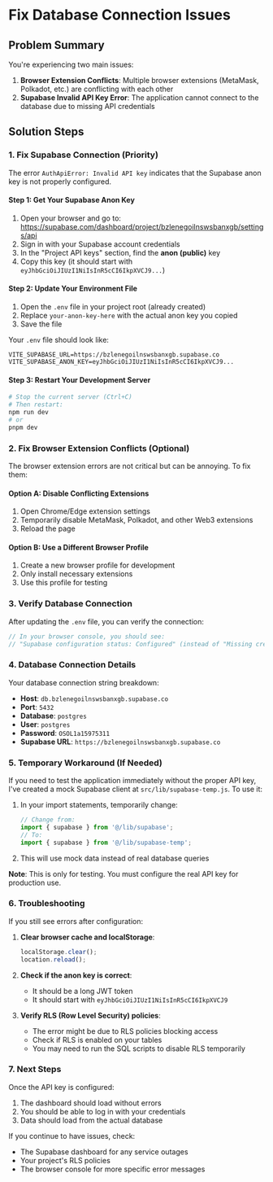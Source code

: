 # Fix Database Connection Issues

## Problem Summary

You're experiencing two main issues:

1. **Browser Extension Conflicts**: Multiple browser extensions (MetaMask, Polkadot, etc.) are conflicting with each other
2. **Supabase Invalid API Key Error**: The application cannot connect to the database due to missing API credentials

## Solution Steps

### 1. Fix Supabase Connection (Priority)

The error `AuthApiError: Invalid API key` indicates that the Supabase anon key is not properly configured.

#### Step 1: Get Your Supabase Anon Key

1. Open your browser and go to: https://supabase.com/dashboard/project/bzlenegoilnswsbanxgb/settings/api
2. Sign in with your Supabase account credentials
3. In the "Project API keys" section, find the **anon (public)** key
4. Copy this key (it should start with `eyJhbGciOiJIUzI1NiIsInR5cCI6IkpXVCJ9...`)

#### Step 2: Update Your Environment File

1. Open the `.env` file in your project root (already created)
2. Replace `your-anon-key-here` with the actual anon key you copied
3. Save the file

Your `.env` file should look like:
```
VITE_SUPABASE_URL=https://bzlenegoilnswsbanxgb.supabase.co
VITE_SUPABASE_ANON_KEY=eyJhbGciOiJIUzI1NiIsInR5cCI6IkpXVCJ9...
```

#### Step 3: Restart Your Development Server

```bash
# Stop the current server (Ctrl+C)
# Then restart:
npm run dev
# or
pnpm dev
```

### 2. Fix Browser Extension Conflicts (Optional)

The browser extension errors are not critical but can be annoying. To fix them:

#### Option A: Disable Conflicting Extensions
1. Open Chrome/Edge extension settings
2. Temporarily disable MetaMask, Polkadot, and other Web3 extensions
3. Reload the page

#### Option B: Use a Different Browser Profile
1. Create a new browser profile for development
2. Only install necessary extensions
3. Use this profile for testing

### 3. Verify Database Connection

After updating the `.env` file, you can verify the connection:

```javascript
// In your browser console, you should see:
// "Supabase configuration status: Configured" (instead of "Missing credentials")
```

### 4. Database Connection Details

Your database connection string breakdown:
- **Host**: `db.bzlenegoilnswsbanxgb.supabase.co`
- **Port**: `5432`
- **Database**: `postgres`
- **User**: `postgres`
- **Password**: `OSOL1a15975311`
- **Supabase URL**: `https://bzlenegoilnswsbanxgb.supabase.co`

### 5. Temporary Workaround (If Needed)

If you need to test the application immediately without the proper API key, I've created a mock Supabase client at `src/lib/supabase-temp.js`. To use it:

1. In your import statements, temporarily change:
   ```javascript
   // Change from:
   import { supabase } from '@/lib/supabase';
   // To:
   import { supabase } from '@/lib/supabase-temp';
   ```

2. This will use mock data instead of real database queries

**Note**: This is only for testing. You must configure the real API key for production use.

### 6. Troubleshooting

If you still see errors after configuration:

1. **Clear browser cache and localStorage**:
   ```javascript
   localStorage.clear();
   location.reload();
   ```

2. **Check if the anon key is correct**:
   - It should be a long JWT token
   - It should start with `eyJhbGciOiJIUzI1NiIsInR5cCI6IkpXVCJ9`

3. **Verify RLS (Row Level Security) policies**:
   - The error might be due to RLS policies blocking access
   - Check if RLS is enabled on your tables
   - You may need to run the SQL scripts to disable RLS temporarily

### 7. Next Steps

Once the API key is configured:

1. The dashboard should load without errors
2. You should be able to log in with your credentials
3. Data should load from the actual database

If you continue to have issues, check:
- The Supabase dashboard for any service outages
- Your project's RLS policies
- The browser console for more specific error messages
